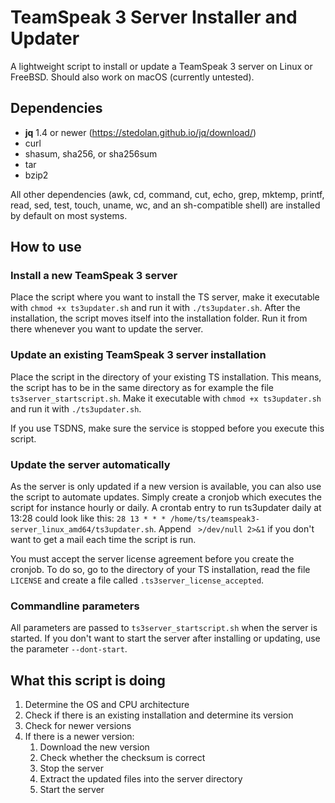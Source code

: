 # TeamSpeak 3 Server Installer and Updater
A lightweight script to install or update a TeamSpeak 3 server on Linux or FreeBSD. Should also work on macOS (currently untested).

## Dependencies
* **jq** 1.4 or newer (https://stedolan.github.io/jq/download/)
* curl
* shasum, sha256, or sha256sum
* tar
* bzip2

All other dependencies (awk, cd, command, cut, echo, grep, mktemp, printf, read, sed, test, touch, uname, wc, and an sh-compatible shell) are installed by default on most systems.

## How to use
### Install a new TeamSpeak 3 server
Place the script where you want to install the TS server, make it executable with `chmod +x ts3updater.sh` and run it with `./ts3updater.sh`. After the installation, the script moves itself into the installation folder. Run it from there whenever you want to update the server.

### Update an existing TeamSpeak 3 server installation
Place the script in the directory of your existing TS installation. This means, the script has to be in the same directory as for example the file `ts3server_startscript.sh`. Make it executable with `chmod +x ts3updater.sh` and run it with `./ts3updater.sh`.

If you use TSDNS, make sure the service is stopped before you execute this script.

### Update the server automatically
As the server is only updated if a new version is available, you can also use the script to automate updates. Simply create a cronjob which executes the script for instance hourly or daily.
A crontab entry to run ts3updater daily at 13:28 could look like this: `28 13 * * * /home/ts/teamspeak3-server_linux_amd64/ts3updater.sh`. Append ` >/dev/null 2>&1` if you don't want to get a mail each time the script is run.

You must accept the server license agreement before you create the cronjob. To do so, go to the directory of your TS installation, read the file `LICENSE` and create a file called `.ts3server_license_accepted`.

### Commandline parameters
All parameters are passed to `ts3server_startscript.sh` when the server is started. If you don't want to start the server after installing or updating, use the parameter `--dont-start`.

## What this script is doing
1. Determine the OS and CPU architecture
2. Check if there is an existing installation and determine its version
3. Check for newer versions
4. If there is a newer version:
    1. Download the new version
    2. Check whether the checksum is correct
    3. Stop the server
    4. Extract the updated files into the server directory
    5. Start the server
